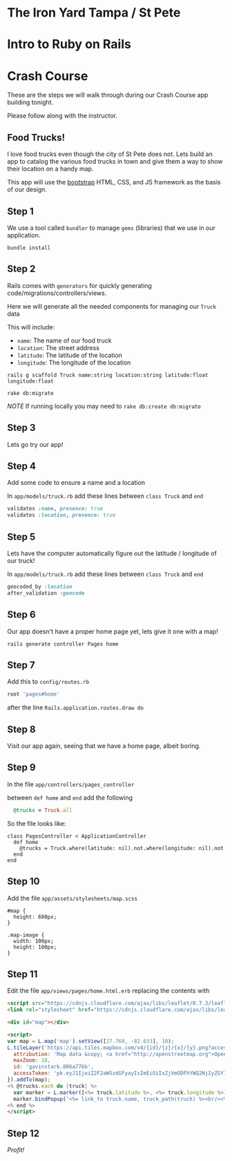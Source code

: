 # The Iron Yard Tampa / St Pete

# Intro to Ruby on Rails

# Crash Course

These are the steps we will walk through during our Crash Course app building tonight.

Please follow along with the instructor.

## Food Trucks!

I love food trucks even though the city of St Pete does not. Lets build an app to catalog the various food trucks in town and give them a way to show their location on a handy map.

This app will use the [bootstrap](getbootstrap.com) HTML, CSS, and JS framework as the basis of our design.

## Step 1

We use a tool called `bundler` to manage `gems` (libraries) that we use in our application.

`bundle install`

## Step 2

Rails comes with `generators` for quickly generating code/migrations/controllers/views.

Here we will generate all the needed components for managing our `Truck` data

This will include:
- `name`: The name of our food truck
- `location`: The street address
- `latitude`: The latitude of the location
- `longitude`: The longitude of the location

`rails g scaffold Truck name:string location:string latitude:float longitude:float`

`rake db:migrate`

*NOTE* If running locally you may need to `rake db:create db:migrate`

## Step 3

Lets go try our app!

## Step 4

Add some code to ensure a name and a location

In `app/models/truck.rb` add these lines between `class Truck` and `end`

```ruby
validates :name, presence: true
validates :location, presence: true
```

## Step 5

Lets have the computer automatically figure out the latitude / longitude of our truck!

In `app/models/truck.rb` add these lines between `class Truck` and `end`

```ruby
geocoded_by :location
after_validation :geocode
```

## Step 6

Our app doesn't have a proper home page yet, lets give it one with a map!

`rails generate controller Pages home`

## Step 7

Add this to `config/routes.rb`

```ruby
root 'pages#home'
```

after the line `Rails.application.routes.draw do`

## Step 8

Visit our app again, seeing that we have a home page, albeit boring.

## Step 9

In the file `app/controllers/pages_controller`

between `def home` and `end` add the following

```ruby
  @trucks = Truck.all
```

So the file looks like:

```
class PagesController < ApplicationController
  def home
    @trucks = Truck.where(latitude: nil).not.where(longitude: nil).not
  end
end
```

## Step 10

Add the file `app/assets/stylesheets/map.scss`

```
#map {
  height: 600px;
}

.map-image {
  width: 100px;
  height: 100px;
}
```

## Step 11

Edit the file `app/views/pages/home.html.erb` replacing the contents with

```html
<script src="https://cdnjs.cloudflare.com/ajax/libs/leaflet/0.7.3/leaflet.js"></script>
<link rel="stylesheet" href="https://cdnjs.cloudflare.com/ajax/libs/leaflet/0.7.3/leaflet.css" />

<div id="map"></div>

<script>
var map = L.map('map').setView([27.768, -82.633], 10);
L.tileLayer('https://api.tiles.mapbox.com/v4/{id}/{z}/{x}/{y}.png?access_token={accessToken}', {
  attribution: 'Map data &copy; <a href="http://openstreetmap.org">OpenStreetMap</a> contributors, <a href="http://creativecommons.org/licenses/by-sa/2.0/">CC-BY-SA</a>, Imagery © <a href="http://mapbox.com">Mapbox</a>',
  maxZoom: 18,
  id: 'gavinstark.806a776b',
  accessToken: 'pk.eyJ1IjoiZ2F2aW5zdGFyayIsImEiOiIxZjVmODFhYWQ2NjIyZGY1MTQ5MzM3ZTE2MWNkMDkxMiJ9.HG1IbUfea4FfcJ0WrY7Pqg'
}).addTo(map);
<% @trucks.each do |truck| %>
  var marker = L.marker([<%= truck.latitude %>, <%= truck.longitude %>]).addTo(map);
  marker.bindPopup('<%= link_to truck.name, truck_path(truck) %><br/><%= truck.location %><br/>');
<% end %>
</script>
```

## Step 12

*Profit!*
